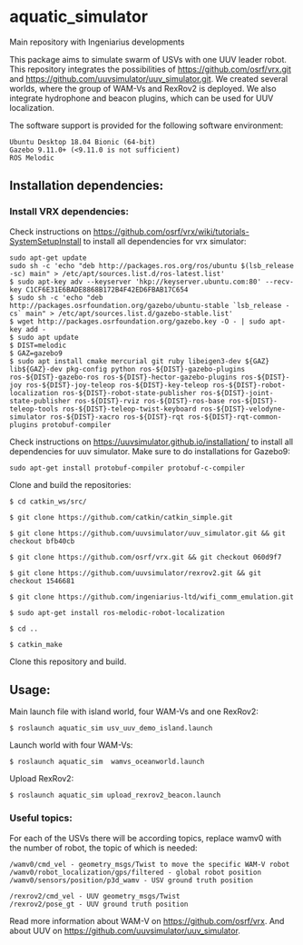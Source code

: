 # aquatic_simulator

Main repository with Ingeniarius developments

This package aims to simulate swarm of USVs with one UUV leader robot. This repository integrates the possibilities of https://github.com/osrf/vrx.git and https://github.com/uuvsimulator/uuv_simulator.git.
We created several worlds, where the group of WAM-Vs and RexRov2 is deployed. We also integrate hydrophone and beacon plugins, which can be used for UUV localization.

The software support is provided for the following software environment:

    Ubuntu Desktop 18.04 Bionic (64-bit)
    Gazebo 9.11.0+ (<9.11.0 is not sufficient)
    ROS Melodic


## Installation dependencies:

### Install VRX dependencies:

Check instructions on https://github.com/osrf/vrx/wiki/tutorials-SystemSetupInstall to install all dependencies for vrx simulator:

```
sudo apt-get update
sudo sh -c 'echo "deb http://packages.ros.org/ros/ubuntu $(lsb_release -sc) main" > /etc/apt/sources.list.d/ros-latest.list'
$ sudo apt-key adv --keyserver 'hkp://keyserver.ubuntu.com:80' --recv-key C1CF6E31E6BADE8868B172B4F42ED6FBAB17C654
$ sudo sh -c 'echo "deb http://packages.osrfoundation.org/gazebo/ubuntu-stable `lsb_release -cs` main" > /etc/apt/sources.list.d/gazebo-stable.list'
$ wget http://packages.osrfoundation.org/gazebo.key -O - | sudo apt-key add -
$ sudo apt update
$ DIST=melodic
$ GAZ=gazebo9
$ sudo apt install cmake mercurial git ruby libeigen3-dev ${GAZ} lib${GAZ}-dev pkg-config python ros-${DIST}-gazebo-plugins ros-${DIST}-gazebo-ros ros-${DIST}-hector-gazebo-plugins ros-${DIST}-joy ros-${DIST}-joy-teleop ros-${DIST}-key-teleop ros-${DIST}-robot-localization ros-${DIST}-robot-state-publisher ros-${DIST}-joint-state-publisher ros-${DIST}-rviz ros-${DIST}-ros-base ros-${DIST}-teleop-tools ros-${DIST}-teleop-twist-keyboard ros-${DIST}-velodyne-simulator ros-${DIST}-xacro ros-${DIST}-rqt ros-${DIST}-rqt-common-plugins protobuf-compiler
```

Check instructions on https://uuvsimulator.github.io/installation/ to install all dependencies for uuv simulator. Make sure to do installations for Gazebo9:

```
sudo apt-get install protobuf-compiler protobuf-c-compiler
```

Clone and build the repositories:
```
$ cd catkin_ws/src/

$ git clone https://github.com/catkin/catkin_simple.git

$ git clone https://github.com/uuvsimulator/uuv_simulator.git && git checkout bfb40cb

$ git clone https://github.com/osrf/vrx.git && git checkout 060d9f7

$ git clone https://github.com/uuvsimulator/rexrov2.git && git checkout 1546681

$ git clone https://github.com/ingeniarius-ltd/wifi_comm_emulation.git

$ sudo apt-get install ros-melodic-robot-localization

$ cd ..

$ catkin_make
```
Clone this repository and build.

## Usage:

Main launch file with island world, four WAM-Vs and one RexRov2:
```
$ roslaunch aquatic_sim usv_uuv_demo_island.launch

```
Launch world with four WAM-Vs:
```
$ roslaunch aquatic_sim  wamvs_oceanworld.launch
```
Upload RexRov2:
```
$ roslaunch aquatic_sim upload_rexrov2_beacon.launch
```

### Useful topics:
For each of the USVs there will be according topics, replace wamv0 with the number of robot, the topic of which is needed:
    
    /wamv0/cmd_vel - geometry_msgs/Twist to move the specific WAM-V robot
    /wamv0/robot_localization/gps/filtered - global robot position
    /wamv0/sensors/position/p3d_wamv - USV ground truth position
    
    /rexrov2/cmd_vel - UUV geometry_msgs/Twist
    /rexrov2/pose_gt - UUV ground truth position
    
Read more information about WAM-V on https://github.com/osrf/vrx.
And about UUV on https://github.com/uuvsimulator/uuv_simulator.
